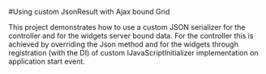 #Using custom JsonResult with Ajax bound Grid

This project demonstrates how to use a custom JSON serializer for the controller and for the widgets server bound data. For the controller this is achieved by overriding the Json method and for the widgets through registration (with the DI) of custom IJavaScriptInitializer implementation on application start event.
